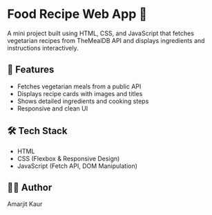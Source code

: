# Food Recipe Web App 🍲

A mini project built using HTML, CSS, and JavaScript that fetches vegetarian recipes from TheMealDB API and displays ingredients and instructions interactively.

## 🚀 Features
- Fetches vegetarian meals from a public API
- Displays recipe cards with images and titles
- Shows detailed ingredients and cooking steps
- Responsive and clean UI

## 🛠️ Tech Stack
- HTML
- CSS (Flexbox & Responsive Design)
- JavaScript (Fetch API, DOM Manipulation)


## 🧑‍💻 Author
Amarjit Kaur
